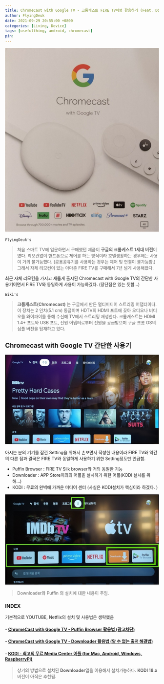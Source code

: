 ```yaml
---
title: ChromeCast with Google TV - 크롬캐스트 FIRE TV처럼 활용하기 (Feat. Downloader, KODI, Puffin Browser)
author: FlyingDeuk
date: 2021-09-29 20:55:00 +0800
categories: [Living, Device]
tags: [usefulthing, android, chromecast]
pin:
---
```


![chrome](/img/living/chromecast/chromecast0.jpg)


`FlyingDeuk's`
> 처음 스마트 TV에 입문하면서 구매했던 제품이 **구글의 크롬케스트 1세대 버전**이였다. 리모컨없이 핸드폰으로 제어를 하는 방식이라 호텔생활하는 경우에는 사용이 거의 불가능했다. (공용공유기를 사용하는 경우는 제어 및 연결이 불가능함.)<br>
그래서 자체 리모컨이 있는 아마존 FIRE TV를 구매해서 7년 넘게 사용해왔다. <br>

최근 자체 리모컨을 가지고 새롭게 출시된 Chromecast with Google TV의 간단한 사용기이면서 FIRE TV와 동일하게 사용이 가능하겠다. (장단점은 있는 듯함...)

`Wiki's`
> **크롬캐스트(Chromecast)** 는 구글에서 만든 멀티미디어 스트리밍 어댑터이다. 이 장치는 2 인치(5.1 cm) 동글이며 HDTV의 HDMI 포트에 꽂아 오디오나 비디오를 와이파이를 통해 수신해 TV에서 스트리밍 재생한다. 크롬캐스트는 HDMI 1.4+ 포트와 USB 포트, 전원 어댑터로부터 전원을 공급받으며 구글 크롬 OS의 심플 버전을 탑재하고 있다.

## Chromecast with Google TV 간단한 사용기

![chrome](/img/living/chromecast/chromecast1.jpg)

아시는 분의 기기를 잠깐 Setting을 위해서 손보면서 작성한 내용이라 FIRE TV와 약간의 다른 점과 결국은 FIRE TV와 동일하게 사용하기 위한 Setting정도만 언급함.
- Puffin Browser : FIRE TV Silk browser와 거의 동일한 기능
- Downloader : APP Store이외의 어플을 설치하기 위한 어플(KODI 설치를 위해...)
- KODI : 무료의 완벽에 가까운 미디어 센터 (사실은 KODI설치가 핵심이라 하겠다. )

![chrome](/img/living/chromecast/chromecast2.jpg)
>Downloader와 Puffin 의 설치에 대한 내용이 주임.

### INDEX
기본적으로 YOUTUBE, Netflix의 설치 및 사용법은 생략했음

#### - [ChromeCast with Google TV - Puffin Browser 활용법 (광고차단)](/posts/ChromeCast-puffin/)

#### - [ChromeCast with Google TV - Downloader 활용법 (알 수 없는 출저 해결법)](/posts/ChromeCast-downloader/)

#### - [KODI - 최고의 무료 Media Center 어플 (for Mac, Android, Windows, RaspberryPi)](/posts/KODI/)
>상기의 방법으로 설치된 **Downloader**앱을 이용해서 설치가능하다.
**KODI 18.x** 버전이 아직은 추천됨.
